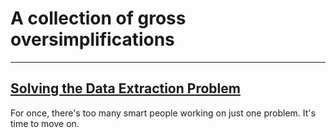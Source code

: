A collection of gross oversimplifications
===
---


[Solving the Data Extraction Problem](/posts/solving_the_data_extraction_problem.html)
---


For once, there's too many smart people working on just one problem. It's time to move on.